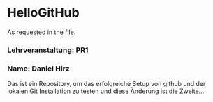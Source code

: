 # HelloGitHub
As requested in the file.
### Lehrveranstaltung: PR1
### Name: Daniel Hirz

Das ist ein Repository, um das erfolgreiche Setup von github und der lokalen Git Installation zu testen und diese Änderung ist die Zweite...
